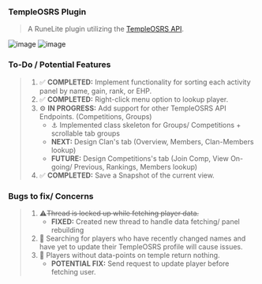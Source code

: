 ### TempleOSRS Plugin

> A RuneLite plugin utilizing the [TempleOSRS API](https://templeosrs.com/api_doc.php). <br>

![image](https://user-images.githubusercontent.com/60162255/169199135-328b4fd4-97df-4927-9218-49ea01fe7729.png)
![image](https://user-images.githubusercontent.com/60162255/169199209-d747b75f-173e-4aab-bb7e-9ccc414d3923.png)

### To-Do / Potential Features

> 1. ✅ **COMPLETED:** Implement functionality for sorting each activity panel by name, gain, rank, or EHP.
> 2. ✅ **COMPLETED:** Right-click menu option to lookup player.
> 3. ⚙️ **IN PROGRESS:** Add support for other TempleOSRS API Endpoints. (Competitions, Groups)
>     * ⚓ Implemented class skeleton for Groups/ Competitions + scrollable tab groups
>     * **NEXT:** Design Clan's tab (Overview, Members, Clan-Members lookup)
>     * **FUTURE:** Design Competitions's tab (Join Comp, View On-going/ Previous, Rankings, Members lookup)
> 4. ✅ **COMPLETED:** Save a Snapshot of the current view.

### Bugs to fix/ Concerns

> 1. ⚠️~~Thread is locked up while fetching player data.~~
>    * **FIXED:** Created new thread to handle data fetching/ panel rebuilding
> 2. 🐛 Searching for players who have recently changed names and have yet to update their TempleOSRS profile will cause issues.
> 3. 📓 Players without data-points on temple return nothing.
>    * **POTENTIAL FIX:** Send request to update player before fetching user.

